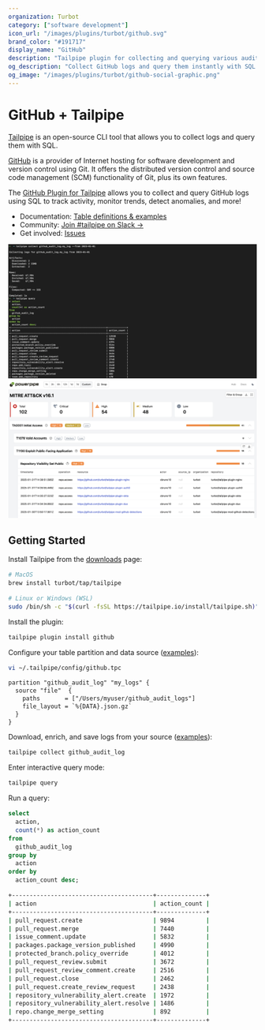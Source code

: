```yaml
---
organization: Turbot
category: ["software development"]
icon_url: "/images/plugins/turbot/github.svg"
brand_color: "#191717"
display_name: "GitHub"
description: "Tailpipe plugin for collecting and querying various audit logs from GitHub."
og_description: "Collect GitHub logs and query them instantly with SQL! Open source CLI. No DB required."
og_image: "/images/plugins/turbot/github-social-graphic.png"
---
```


# GitHub + Tailpipe

[Tailpipe](https://tailpipe.io) is an open-source CLI tool that allows you to collect logs and query them with SQL.

[GitHub](https://www.github.com/) is a provider of Internet hosting for software development and version control using Git. It offers the distributed version control and source code management (SCM) functionality of Git, plus its own features.

The [GitHub Plugin for Tailpipe](https://hub.tailpipe.io/plugins/turbot/github) allows you to collect and query GitHub logs using SQL to track activity, monitor trends, detect anomalies, and more!

- Documentation: [Table definitions & examples](https://hub.tailpipe.io/plugins/turbot/github/tables)
- Community: [Join #tailpipe on Slack →](https://turbot.com/community/join)
- Get involved: [Issues](https://github.com/turbot/tailpipe-plugin-github/issues)

![image](https://raw.githubusercontent.com/turbot/tailpipe-plugin-github/main/docs/images/github_audit_log_terminal.png?type=thumbnail)
![image](https://raw.githubusercontent.com/turbot/tailpipe-plugin-github/main/docs/images/github_audit_log_mitre_dashboard.png?type=thumbnail)

## Getting Started

Install Tailpipe from the [downloads](https://tailpipe.io/downloads) page:

```sh
# MacOS
brew install turbot/tap/tailpipe
```

```sh
# Linux or Windows (WSL)
sudo /bin/sh -c "$(curl -fsSL https://tailpipe.io/install/tailpipe.sh)"
```

Install the plugin:

```sh
tailpipe plugin install github
```

Configure your table partition and data source ([examples](https://hub.tailpipe.io/plugins/turbot/github/tables/github_audit_log#example-configurations)):

```sh
vi ~/.tailpipe/config/github.tpc
```

```hcl
partition "github_audit_log" "my_logs" {
  source "file"  {
    paths       = ["/Users/myuser/github_audit_logs"]
    file_layout = `%{DATA}.json.gz`
  }
}
```

Download, enrich, and save logs from your source ([examples](https://tailpipe.io/docs/reference/cli/collect)):

```sh
tailpipe collect github_audit_log
```

Enter interactive query mode:

```sh
tailpipe query
```

Run a query:

```sql
select
  action,
  count(*) as action_count
from
  github_audit_log
group by
  action
order by
  action_count desc;
```

```sh
+----------------------------------------+--------------+
| action                                 | action_count |
+----------------------------------------+--------------+
| pull_request.create                    | 9894         |
| pull_request.merge                     | 7440         |
| issue_comment.update                   | 5832         |
| packages.package_version_published     | 4990         |
| protected_branch.policy_override       | 4012         |
| pull_request_review.submit             | 3672         |
| pull_request_review_comment.create     | 2516         |
| pull_request.close                     | 2462         |
| pull_request.create_review_request     | 2438         |
| repository_vulnerability_alert.create  | 1972         |
| repository_vulnerability_alert.resolve | 1486         |
| repo.change_merge_setting              | 892          |
+----------------------------------------+--------------+
```
